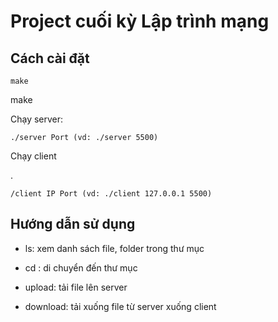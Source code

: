 # Project cuối kỳ Lập trình mạng

## Cách cài đặt

```
make
```

make

Chạy server: 

```
./server Port (vd: ./server 5500)
```

Chạy client

.

```
/client IP Port (vd: ./client 127.0.0.1 5500)
```

## Hướng dẫn sử dụng

* ls: xem danh sách file, folder trong thư mục
* cd : di chuyển đến thư mục

* upload: tải file lên server
* download: tải xuống file từ server xuống client

